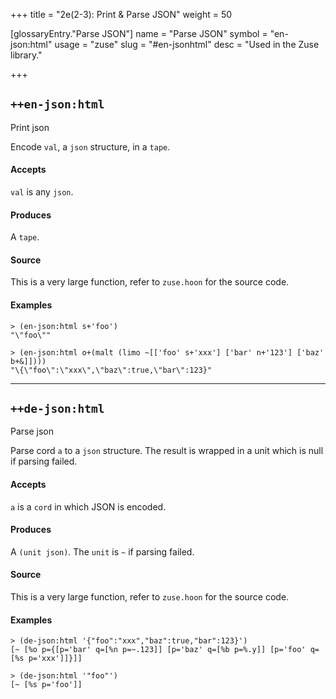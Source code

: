 +++
title = "2e(2-3): Print & Parse JSON"
weight = 50

[glossaryEntry."Parse JSON"]
name = "Parse JSON"
symbol = "en-json:html"
usage = "zuse"
slug = "#en-jsonhtml"
desc = "Used in the Zuse library."

+++

## `++en-json:html`

Print json

Encode `val`, a `json` structure, in a `tape`.

#### Accepts

`val` is any `json`.

#### Produces

A `tape`.

#### Source

This is a very large function, refer to `zuse.hoon` for the source code.

#### Examples

```
> (en-json:html s+'foo')
"\"foo\""
```

```
> (en-json:html o+(malt (limo ~[['foo' s+'xxx'] ['bar' n+'123'] ['baz' b+&]])))
"\{\"foo\":\"xxx\",\"baz\":true,\"bar\":123}"
```

---

## `++de-json:html`

Parse json

Parse cord `a` to a `json` structure. The result is wrapped in a unit which is null if parsing failed.

#### Accepts

`a` is a `cord` in which JSON is encoded.

#### Produces

A `(unit json)`. The `unit` is `~` if parsing failed.

#### Source

This is a very large function, refer to `zuse.hoon` for the source code.

#### Examples

```
> (de-json:html '{"foo":"xxx","baz":true,"bar":123}')
[~ [%o p={[p='bar' q=[%n p=~.123]] [p='baz' q=[%b p=%.y]] [p='foo' q=[%s p='xxx']]}]]
```

```
> (de-json:html '"foo"')
[~ [%s p='foo']]
```
